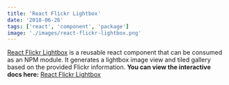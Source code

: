 ```yaml
---
title: 'React Flickr Lightbox'
date: '2018-06-26'
tags: ['react', 'component', 'package']
image: './images/react-flickr-lightbox.png'
---
```


[React Flickr Lightbox] is a reusable react component that can be consumed as an NPM module. It generates a lightbox image view and tiled gallery based on the provided Flickr information. **You can view the interactive docs here:** [React Flickr Lightbox]

<!--- reference links --->

[react flickr lightbox]: https://darrenbritton.com/react-flickr-lightbox/
